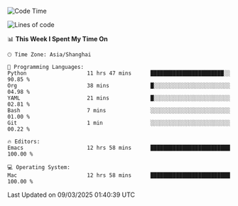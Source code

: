<!--START_SECTION:waka-->
![Code Time](http://img.shields.io/badge/Code%20Time-2%2C567%20hrs%2041%20mins-blue)

![Lines of code](https://img.shields.io/badge/From%20Hello%20World%20I%27ve%20Written-335.2%20thousand%20lines%20of%20code-blue)

📊 **This Week I Spent My Time On** 

```text
🕑︎ Time Zone: Asia/Shanghai

💬 Programming Languages: 
Python                   11 hrs 47 mins      ███████████████████████░░   90.85 % 
Org                      38 mins             █░░░░░░░░░░░░░░░░░░░░░░░░   04.98 % 
YAML                     21 mins             █░░░░░░░░░░░░░░░░░░░░░░░░   02.81 % 
Bash                     7 mins              ░░░░░░░░░░░░░░░░░░░░░░░░░   01.00 % 
Git                      1 min               ░░░░░░░░░░░░░░░░░░░░░░░░░   00.22 % 

🔥 Editors: 
Emacs                    12 hrs 58 mins      █████████████████████████   100.00 % 

💻 Operating System: 
Mac                      12 hrs 58 mins      █████████████████████████   100.00 % 
```


 Last Updated on 09/03/2025 01:40:39 UTC
<!--END_SECTION:waka-->

